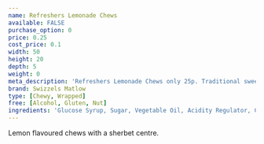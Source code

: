 ```yaml
---
name: Refreshers Lemonade Chews
available: FALSE
purchase_option: 0
price: 0.25
cost_price: 0.1
width: 50
height: 20
depth: 5
weight: 0
meta_description: 'Refreshers Lemonade Chews only 25p. Traditional sweets and more at Humbugs Confectionery Store. Specialists in satisfying your sweet tooth!'
brand: Swizzels Matlow
type: [Chewy, Wrapped]
free: [Alcohol, Gluten, Nut]
ingredients: 'Glucose Syrup, Sugar, Vegetable Oil, Acidity Regulator, Citric Acid, Gelling Agent, Citric Acid, Modified Starch, Emulsifier, Glycerol Monostearate, Anti-Caking Agent, Magnesium Stearate, Flavourings, Colour: Lutein'
---
```

Lemon flavoured chews with a sherbet centre.